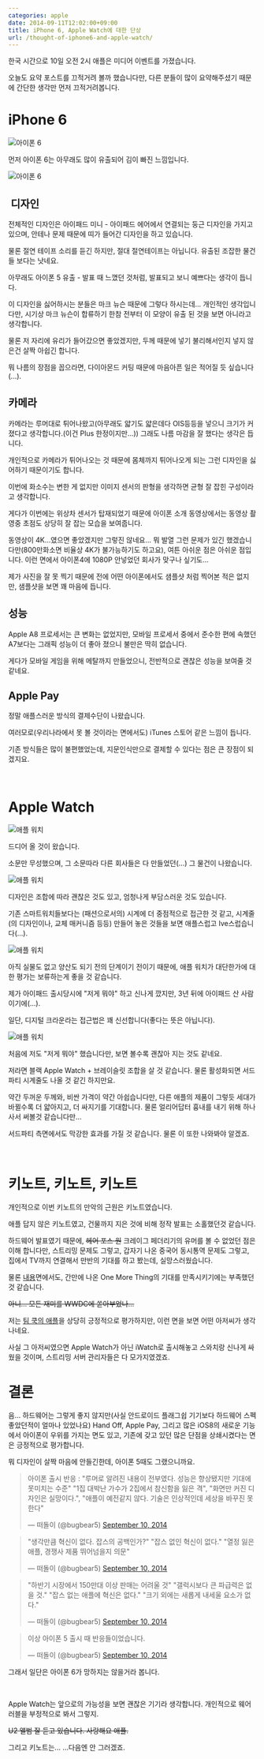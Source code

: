```yaml
---
categories: apple
date: 2014-09-11T12:02:00+09:00
title: iPhone 6, Apple Watch에 대한 단상
url: /thought-of-iphone6-and-apple-watch/
---
```


한국 시간으로 10일 오전 2시 애플은 미디어 이벤트를 가졌습니다.

오늘도 요약 포스트를 끄적거려 볼까 했습니다만, 다른 분들이 많이 요약해주셨기 때문에 간단한 생각만 먼저 끄적거려봅니다.

# iPhone 6

![아이폰 6](01.jpg)

먼저 아이폰 6는 아무래도 많이 유출되어 김이 빠진 느낌입니다.

![아이폰 6](02.jpg)

##  디자인

전체적인 디자인은 아이패드 미니 - 아이패드 에어에서 연결되는 둥근 디자인을 가지고 있으며, 안테나 문제 때문에 띠가 들어간 디자인을 하고 있습니다.

물론 절연 테이프 소리를 듣긴 하지만, 절대 절연테이프는 아닙니다. 유출된 조잡한 물건들 보다는 낫네요.

아무래도 아이폰 5 유출 - 발표 때 느꼈던 것처럼, 발표되고 보니 예쁘다는 생각이 듭니다.

이 디자인을 싫어하시는 분들은 마크 뉴슨 때문에 그렇다 하시는데... 개인적인 생각입니다만, 시기상 마크 뉴슨이 합류하기 한참 전부터 이 모양이 유출 된 것을 보면 아니라고 생각합니다.

물론 저 자리에 유리가 들어갔으면 좋았겠지만, 두께 때문에 넣기 불리해서인지 넣지 않은건 살짝 아쉽긴 합니다.

뭐 나름의 장점을 꼽으라면, 다이아몬드 커팅 때문에 마음아픈 일은 적어질 듯 싶습니다(...).

## 카메라

카메라는 루머대로 튀어나왔고(아무래도 얇기도 얇은데다 OIS등등을 넣으니 크기가 커졌다고 생각합니다.(이건 Plus 한정이지만...)) 그래도 나름 마감을 잘 했다는 생각은 듭니다.

개인적으로 카메라가 튀어나오는 것 때문에 몸체까지 튀어나오게 되는 그런 디자인을 싫어하기 때문이기도 합니다.

이번에 화소수는 변한 게 없지만 이미지 센서의 판형을 생각하면 균형 잘 잡힌 구성이라고 생각합니다.

게다가 이번에는 위상차 센서가 탑재되었기 때문에 아이폰 소개 동영상에서는 동영상 촬영중 초점도 상당히 잘 잡는 모습을 보여줍니다.

동영상이 4K...였으면 좋았겠지만 그렇진 않네요... 뭐 발열 그런 문제가 있긴 했겠습니다만(800만화소면 비율상 4K가 불가능하기도 하고요), 여튼 아쉬운 점은 아쉬운 점입니다. 이런 면에서 아이폰4에 1080P 안넣었던 회사가 맞구나 싶기도...

제가 사진을 잘 못 찍기 때문에 전에 어떤 아이폰에서도 샘플샷 처럼 찍어본 적은 없지만, 샘플샷을 보면 꽤 마음에 듭니다.

## 성능

Apple A8 프로세서는 큰 변화는 없었지만, 모바일 프로세서 중에서 준수한 편에 속했던 A7보다는 그래픽 성능이 더 좋아 졌으니 불만은 딱히 없습니다.

게다가 모바일 게임을 위해 메탈까지 만들었으니, 전반적으로 괜찮은 성능을 보여줄 것 같네요.

## Apple Pay

정말 애플스러운 방식의 결제수단이 나왔습니다.

여러모로(우리나라에서 못 볼 것이라는 면에서도) iTunes 스토어 같은 느낌이 듭니다.

기존 방식들은 많이 불편했었는데, 지문인식만으로 결제할 수 있다는 점은 큰 장점이 되겠지요.

&nbsp;

# Apple Watch

![애플 워치](03.jpg)

드디어 올 것이 왔습니다.

소문만 무성했으며, 그 소문따라 다른 회사들은 다 만들었던(...) 그 물건이 나왔습니다.

![애플 워치](04.jpg)

디자인은 조합에 따라 괜찮은 것도 있고, 엄청나게 부담스러운 것도 있습니다.

기존 스마트워치들보다는 (패션으로서의) 시계에 더 중점적으로 접근한 것 같고, 시계줄(의 디자인이나, 교체 매커니즘 등등) 만들어 놓은 것들을 보면 애플스럽고 Ive스럽습니다(...).

![애플 워치](05.jpg)

아직 실물도 없고 양산도 되기 전의 단계이기 전이기 때문에, 애플 워치가 대단한가에 대한 평가는 보류하는게 좋을 것 같습니다.

제가 아이패드 출시당시에 "저게 뭐야" 하고 신나게 깠지만, 3년 뒤에 아이패드 산 사람이기에(...).

일단, 디지털 크라운라는 접근법은 꽤 신선합니다(좋다는 뜻은 아닙니다).

![애플 워치](06.jpg)

처음에 저도 "저게 뭐야" 했습니다만, 보면 볼수록 괜찮아 지는 것도 같네요.

저라면 블랙 Apple Watch + 브레이슬릿 조합을 살 것 같습니다. 물론 활성화되면 서드파티 시계줄도 나올 것 같긴 하지만요.

약간 두꺼운 두께와, 비싼 가격이 약간 아쉽습니다만, 다른 애플의 제품이 그렇듯 세대가 바뀔수록 더 얇아지고, 더 싸지기를 기대합니다. 물론 얼리어답터 흉내를 내기 위해 하나 사서 써볼것 같습니다만...

서드파티 측면에서도 막강한 효과를 가질 것 같습니다. 물론 이 또한 나와봐야 알겠죠.

&nbsp;

# 키노트, 키노트, 키노트

개인적으로 이번 키노트의 만악의 근원은 키노트였습니다.

애플 답지 않은 키노트였고, 건물까지 지은 것에 비해 정작 발표는 소홀했던것 같습니다.

하드웨어 발표였기 때문에, ~~헤어 포스 원~~ 크레이그 페더리기의 유머를 볼 수 없었던 점은 이해 합니다만, 스트리밍 문제도 그렇고, 갑자기 나온 중국어 동시통역 문제도 그렇고, 집에서 TV까지 연결해서 만반의 기대를 하고 봤는데, 실망스러웠습니다.

물론 [내용](http://yoonjiman.net/2014/09/11/apple-watch-and-disastrous-keynote/)면에서도, 간만에 나온 One More Thing의 기대를 만족시키기에는 부족했던것 같습니다.

~~아니... 모든 재미를 WWDC에 쏟아부었나...~~

저는 [팀 쿡의 애플](http://yoonjiman.net/2014/09/10/its-tim-cooks-apple-now/)을 상당히 긍정적으로 평가하지만, 이런 면을 보면 어떤 아저씨가 생각나네요.

사실 그 아저씨였으면 Apple Watch가 아닌 iWatch로 출시해놓고 스와치랑 신나게 싸웠을 것이며, 스트리밍 서버 관리자들은 다 모가지였겠죠.

# 결론

음... 하드웨어는 그렇게 좋지 않지만(사실 안드로이드 플래그쉽 기기보다 하드웨어 스펙 좋았던적이 얼마나 있었나요) Hand Off, Apple Pay, 그리고 많은 iOS8의 새로운 기능에서 아이폰이 우위를 가지는 면도 있고, 기존에 갖고 있던 많은 단점을 상쇄시켰다는 면은 긍정적으로 평가합니다.

뭐 디자인이 살짝 마음에 안들긴한데, 아이폰 5때도 그랬으니까요.


<blockquote class="twitter-tweet"><p lang="ko" dir="ltr">아이폰 출시 반응 : &quot;루머로 알려진 내용이 전부였다. 성능은 향상됐지만 기대에 못미치는 수준&quot; &quot;1집 대박난 가수가 2집에서 참신함을 잃은 격&quot;, &quot;화면만 커진 디자인은 실망이다.&quot;, &quot;애플이 예전같지 않다. 기술은 인상적인데 세상을 바꾸진 못한다&quot;</p>&mdash; 떠돌이 (@bugbear5) <a href="https://twitter.com/bugbear5/status/509631733705080832?ref_src=twsrc%5Etfw">September 10, 2014</a></blockquote> <script async src="https://platform.twitter.com/widgets.js" charset="utf-8"></script>

<blockquote class="twitter-tweet"><p lang="ko" dir="ltr">&quot;생각만큼 혁신이 없다. 잡스의 공백인가?&quot; &quot;잡스 없인 혁신이 없다.&quot; &quot;열정 잃은 애플, 경쟁사 제품 뛰어넘을지 의문&quot;</p>&mdash; 떠돌이 (@bugbear5) <a href="https://twitter.com/bugbear5/status/509632279681847296?ref_src=twsrc%5Etfw">September 10, 2014</a></blockquote> <script async src="https://platform.twitter.com/widgets.js" charset="utf-8"></script>

<blockquote class="twitter-tweet"><p lang="ko" dir="ltr">&quot;하반기 시장에서 150만대 이상 판매는 어려울 것&quot; &quot;갤럭시보다 큰 파급력은 없을 것.&quot; &quot;잡스 없는 애플에 혁신은 없다.&quot; &quot;크기 외에는 새롭게 내세울 요소가 없다.&quot;</p>&mdash; 떠돌이 (@bugbear5) <a href="https://twitter.com/bugbear5/status/509633234175410176?ref_src=twsrc%5Etfw">September 10, 2014</a></blockquote> <script async src="https://platform.twitter.com/widgets.js" charset="utf-8"></script>

<blockquote class="twitter-tweet"><p lang="ko" dir="ltr">이상 아이폰 5 출시 때 반응들이었습니다.</p>&mdash; 떠돌이 (@bugbear5) <a href="https://twitter.com/bugbear5/status/509633313401614336?ref_src=twsrc%5Etfw">September 10, 2014</a></blockquote> <script async src="https://platform.twitter.com/widgets.js" charset="utf-8"></script>

그래서 일단은 아이폰 6가 망하지는 않을거라 봅니다.

&nbsp;

Apple Watch는 앞으로의 가능성을 보면 괜찮은 기기라 생각합니다. 개인적으로 웨어러블을 부정적으로 봐서 그렇지.

~~U2 앨범 잘 듣고 있습니다. 사랑해요 애플.~~

그리고 키노트는... ...다음엔 안 그러겠죠.
